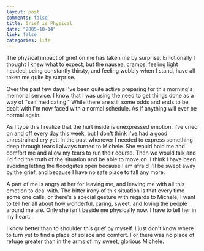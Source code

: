 ```yaml
--- 
layout: post
comments: false
title: Grief is Physical
date: "2005-10-14"
link: false
categories: life
---
```

The physical impact of grief on me has taken me by surprise. Emotionally I thought I knew what to expect, but the nausea, cramps, feeling light headed, being constantly thirsty, and feeling wobbly when I stand, have all taken me quite by surprise.

Over the past few days I've been quite active preparing for this morning's memorial service. I know that I was using the need to get things done as a way of "self medicating." While there are still some odds and ends to be dealt with I'm now faced with a normal schedule. As if anything will ever be normal again.

As I type this I realize that the hurt inside is unexpressed emotion. I've cried on and off every day this week, but I don't think I've had a good unrestrained cry yet. In the past whenever I needed to express something deep through tears I always turned to Michele. She would hold me and comfort me and allow my tears to run their course. Then we would talk and I'd find the truth of the situation and be able to move on. I think I have been avoiding letting the floodgates open because I am afraid I'll be swept away by the grief, and because I have no safe place to fall any more.

A part of me is angry at her for leaving me, and leaving me with all this emotion to deal with. The bitter irony of this situation is that every time some one calls, or there's a special gesture with regards to Michele, I want to tell her all about how wonderful, caring, sweet, and loving the people around me are. Only she isn't beside me physically now. I have to tell her in my heart.

I know better than to shoulder this grief by myself. I just don't know where to turn yet to find a place of solace and comfort. For there was no place of refuge greater than in the arms of my sweet, glorious Michele.
